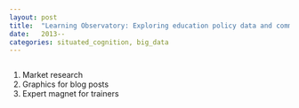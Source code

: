 ```yaml
---
layout: post
title:  "Learning Observatory: Exploring education policy data and communicating its findings"
date:   2013--
categories: situated_cognition, big_data
---
```


![]()



1. Market research 
2. Graphics for blog posts
3. Expert magnet for trainers